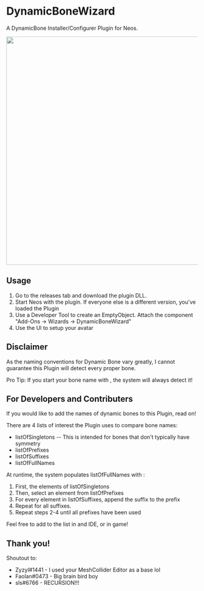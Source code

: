 # DynamicBoneWizard
A DynamicBone Installer/Configurer Plugin for Neos.

<img src="https://github.com/dfgHiatus/DynamicBoneWizard/blob/main/dynbone.PNG" width="600">

## Usage
1) Go to the releases tab and download the plugin DLL. 
2) Start Neos with the plugin. If everyone else is a different version, you've loaded the Plugin
3) Use a Developer Tool to create an EmptyObject. Attach the component "Add-Ons -> Wizards -> DynamicBoneWizard"
4) Use the UI to setup your avatar

## Disclaimer
As the naming conventions for Dynamic Bone vary greatly, I cannot guarantee this Plugin will detect every proper bone.

Pro Tip: If you start your bone name with <DynBone>, the system will always detect it!

## For Developers and Contributers
If you would like to add the names of dynamic bones to this Plugin, read on!

There are 4 lists of interest the Plugin uses to compare bone names:
- listOfSingletons
-- This is intended for bones that don't typically have symmetry
- listOfPrefixes
- listOfSuffixes
- listOfFullNames

At runtime, the system populates listOfFullNames with :
1) First, the elements of listOfSingletons
2) Then, select an element from listOfPrefixes
3) For every element in listOfSuffixes, append the suffix to the prefix
4) Repeat for all suffixes.
5)  Repeat steps 2-4 until all prefixes have been used

Feel free to add to the list in and IDE, or in game!

## Thank you!
Shoutout to:
- Zyzyl#1441 - I used your MeshCollider Editor as a base lol
- Faolan#0473 - Big brain bird boy
- sls#6766 - RECURSION!!!
